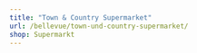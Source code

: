 ```yaml
---
title: "Town & Country Supermarket"
url: /bellevue/town-und-country-supermarket/
shop: Supermarkt
---
```

